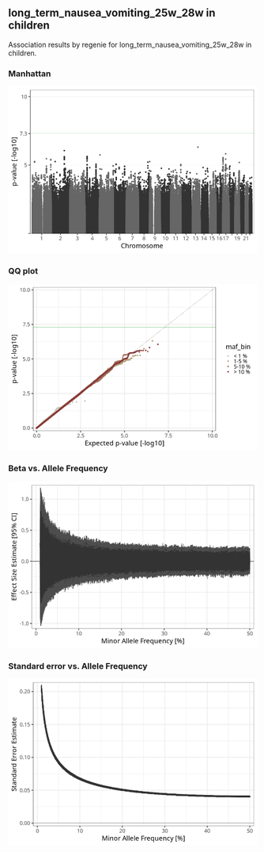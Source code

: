 ## long_term_nausea_vomiting_25w_28w in children
Association results by regenie for long_term_nausea_vomiting_25w_28w in children.
### Manhattan
![](figures/pop_children_pheno_long_term_nausea_vomiting_25w_28w_mh.png)
### QQ plot
![](figures/pop_children_pheno_long_term_nausea_vomiting_25w_28w_qq.png)
### Beta vs. Allele Frequency
![](figures/pop_children_pheno_long_term_nausea_vomiting_25w_28w_beta_af.png)
### Standard error vs. Allele Frequency
![](figures/pop_children_pheno_long_term_nausea_vomiting_25w_28w_se_af.png)
